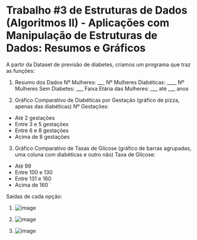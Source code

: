 # Trabalho #3 de Estruturas de Dados (Algoritmos II) - Aplicações com Manipulação de Estruturas de Dados: Resumos e Gráficos

A partir da Dataset de previsão de diabetes, criamos um programa que traz as funções:

1. Resumo dos Dados
  Nº Mulheres: ___
  Nº Mulheres Diabéticas: ____
  Nº Mulheres Sem Diabetes: ___
  Faixa Etária das Mulheres: ___ até ___ anos

2. Gráfico Comparativo de Diabéticas por Gestação (gráfico de pizza, apenas das diabéticas)
  Nº Gestações:
  - Até 2 gestações
  - Entre 3 e 5 gestações
  - Entre 6 e 8 gestações
  - Acima de 8 gestações

3. Gráfico Comparativo de Taxas de Glicose (gráfico de barras agrupadas, uma coluna com diabéticas e outro não)
  Taxa de Glicose:
  - Até 99
  - Entre 100 e 130
  - Entre 131 e 160
  - Acima de 160

Saídas de cada opção:

1.
   ![image](https://github.com/CarolinaSFreitas/previsao_diabetes-trab3/assets/99994934/6cd55a80-5d6d-4b53-a628-73635ec31cad)

2.
   ![image](https://github.com/CarolinaSFreitas/previsao_diabetes-trab3/assets/99994934/b6cfd360-363d-48a5-98a5-3d1815d3742a)

3.
   ![image](https://github.com/CarolinaSFreitas/previsao_diabetes-trab3/assets/99994934/ff5f1e55-efe6-4f2d-b35c-07fffb3b8f5e)




